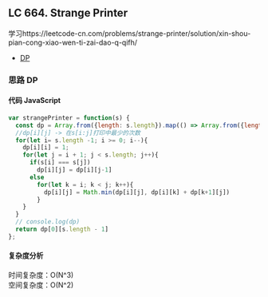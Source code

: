 ## LC 664. Strange Printer

学习https://leetcode-cn.com/problems/strange-printer/solution/xin-shou-pian-cong-xiao-wen-ti-zai-dao-q-qifh/

- [DP](#思路-DP)

### 思路 DP

#### 代码 JavaScript

```JavaScript
var strangePrinter = function(s) {
  const dp = Array.from({length: s.length}).map(() => Array.from({length: s.length}).fill(101))
  //dp[i][j] -> 在s[i:j]打印中最少的次数
  for(let i= s.length -1; i >= 0; i--){
    dp[i][i] = 1;
    for(let j = i + 1; j < s.length; j++){
      if(s[i] === s[j])
        dp[i][j] = dp[i][j-1]
      else
        for(let k = i; k < j; k++){
          dp[i][j] = Math.min(dp[i][j], dp[i][k] + dp[k+1][j])
        }
    }
  }
  // console.log(dp)
  return dp[0][s.length - 1]
};

```

#### 复杂度分析

时间复杂度：O(N^3) </br>
空间复杂度：O(N^2)
